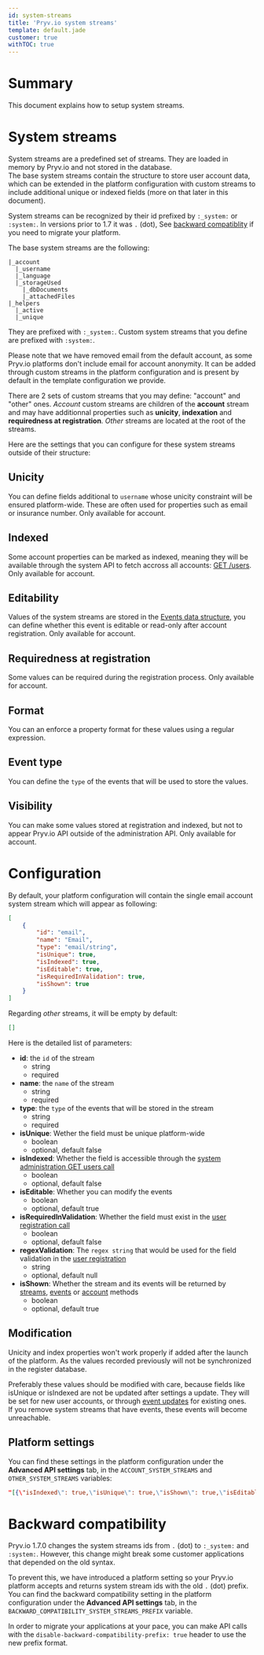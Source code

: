 ```yaml
---
id: system-streams
title: 'Pryv.io system streams'
template: default.jade
customer: true
withTOC: true
---
```


# Summary

This document explains how to setup system streams.

# System streams

System streams are a predefined set of streams. They are loaded in memory by Pryv.io and not stored in the database.  
The base system streams contain the structure to store user account data, which can be extended in the platform configuration with custom streams to include additional unique or indexed fields (more on that later in this document).

System streams can be recognized by their id prefixed by `:_system:` or `:system:`. In versions prior to 1.7 it was `.` (dot), See [backward compatiblity](#backward-compatibility) if you need to migrate your platform.

The base system streams are the following:

```
|_account
  |_username
  |_language
  |_storageUsed
    |_dbDocuments
    |_attachedFiles
|_helpers
  |_active
  |_unique
```

They are prefixed with `:_system:`. Custom system streams that you define are prefixed with `:system:`.

Please note that we have removed email from the default account, as some Pryv.io platforms don't include email for account anonymity. It can be added through custom streams in the platform configuration and is present by default in the template configuration we provide.

There are 2 sets of custom streams that you may define: "account" and "other" ones. *Account* custom streams are children of the **account** stream and may have additionnal properties such as **unicity**, **indexation** and **requiredness at registration**. *Other* streams are located at the root of the streams.

Here are the settings that you can configure for these system streams outside of their structure:

## Unicity

You can define fields additional to `username` whose unicity constraint will be ensured platform-wide. These are often used for properties such as email or insurance number. Only available for account.

## Indexed

Some account properties can be marked as indexed, meaning they will be available through the system API to fetch accross all accounts: [GET /users](/reference-system/#get-users). Only available for account.

## Editability

Values of the system streams are stored in the [Events data structure](/reference/#event), you can define whether this event is editable or read-only after account registration. Only available for account.

## Requiredness at registration

Some values can be required during the registration process. Only available for account.

## Format

You can an enforce a property format for these values using a regular expression.

## Event type

You can define the `type` of the events that will be used to store the values.

## Visibility

You can make some values stored at registration and indexed, but not to appear Pryv.io API outside of the administration API. Only available for account.

# Configuration

By default, your platform configuration will contain the single email account system stream which will appear as following:

```json
[
    {
        "id": "email",
        "name": "Email",
        "type": "email/string",
        "isUnique": true,
        "isIndexed": true,
        "isEditable": true,
        "isRequiredInValidation": true,
        "isShown": true
    }
]
```

Regarding *other* streams, it will be empty by default:

```json
[]
```

Here is the detailed list of parameters:

- **id**: the `id` of the stream
    * string
    * required
- **name**: the `name` of the stream
    * string
    * required
- **type**: the `type` of the events that will be stored in the stream
    * string
    * required
- **isUnique**: Wether the field must be unique platform-wide
    * boolean
    * optional, default false
- **isIndexed**: Whether the field is accessible through the [system administration GET users call](/reference-system/#get-users)
    * boolean
    * optional, default false
- **isEditable**: Whether you can modify the events
    * boolean
    * optional, default true
- **isRequiredInValidation**: Whether the field must exist in the [user registration call](/reference-system/#create-user)
    * boolean
    * optional, default false
- **regexValidation**: The `regex string` that would be used for the field validation in the [user registration](/reference-system/#create-user)
    * string
    * optional, default null
- **isShown**: Whether the stream and its events will be returned by [streams](/reference/#streams), [events](/reference/#events) or [account](/reference/#account-management) methods
    * boolean
    * optional, default true

## Modification

Unicity and index properties won't work properly if added after the launch of the platform. As the values recorded previously will not be synchronized in the register database.

Preferably these values should be modified with care, because fields like isUnique or isIndexed are not be updated after settings a update. They will be set for new user accounts, or through [event updates](/reference/#update-events) for existing ones.  
If you remove system streams that have events, these events will become unreachable.

## Platform settings

You can find these settings in the platform configuration under the **Advanced API settings** tab, in the `ACCOUNT_SYSTEM_STREAMS` and `OTHER_SYSTEM_STREAMS` variables:

```json
"[{\"isIndexed\": true,\"isUnique\": true,\"isShown\": true,\"isEditable\": true,\"type\": \"email/string\",\"name\": \"Email\",\"id\": \"email\",\"isRequiredInValidation\": true}]"
```

# Backward compatibility

Pryv.io 1.7.0 changes the system streams ids from `.` (dot) to `:_system:` and `:system:`. However, this change might break some customer applications that depended on the old syntax.  

To prevent this, we have introduced a platform setting so your Pryv.io platform accepts and returns system stream ids with the old `.` (dot) prefix.  
You can find the backward compatibility setting in the platform configuration under the **Advanced API settings** tab, in the `BACKWARD_COMPATIBILITY_SYSTEM_STREAMS_PREFIX` variable.

In order to migrate your applications at your pace, you can make API calls with the `disable-backward-compatibility-prefix: true` header to use the new prefix format.
